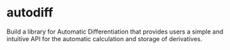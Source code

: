 # autodiff
Build a library for Automatic Differentiation that provides users a simple and intuitive API for the automatic calculation and storage of derivatives.
